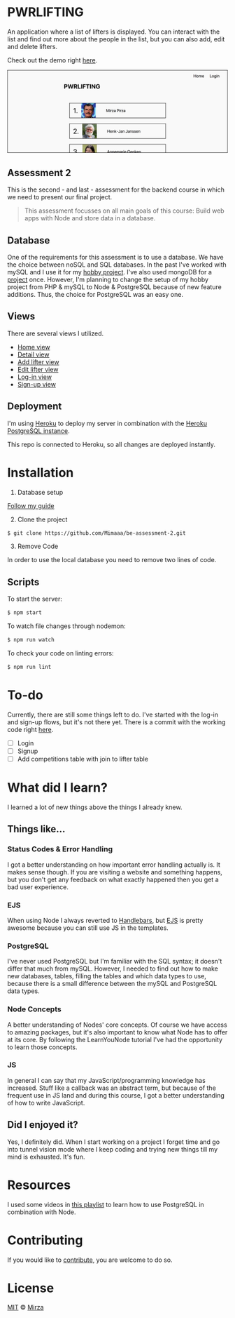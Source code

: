 # PWRLIFTING

An application where a list of lifters is displayed. You can interact with the list and find out more about the people in the list, but you can also add, edit and delete lifters.

Check out the demo right [here](https://pwrlifting.herokuapp.com/).

![Screenshot of Website](https://github.com/Mimaaa/be-assessment-2/blob/master/readme_resources/screenshot.png)
## Assessment 2
This is the second - and last - assessment for the backend course in which we need to present our final project.

> This assessment focusses on all main goals of this course: Build web apps with Node and store data in a database.

## Database
One of the requirements for this assessment is to use a database. We have the choice between noSQL and SQL databases. In the past I've worked with mySQL and I use it for my [hobby project](https://pwrlifting.nl). I've also used mongoDB for a [project](https://github.com/dandevri/watt-now/tree/feature/user-database) once. However, I'm planning to change the setup of my hobby project from PHP & mySQL to Node & PostgreSQL because of new feature additions. Thus, the choice for PostgreSQL was an easy one.
## Views

There are several views I utilized.

- [Home view](https://pwrlifting.herokuapp.com/)
- [Detail view](https://pwrlifting.herokuapp.com/1)
- [Add lifter view](https://pwrlifting.herokuapp.com/add)
- [Edit lifter view](https://pwrlifting.herokuapp.com/edit/1)
- [Log-in view](https://pwrlifting.herokuapp.com/login)
- [Sign-up view](https://pwrlifting.herokuapp.com/signup)

## Deployment

I'm using [Heroku](https://www.heroku.com) to deploy my server in combination with the [Heroku PostgreSQL instance](https://www.heroku.com/postgres). 

This repo is connected to Heroku, so all changes are deployed instantly.
# Installation

1. Database setup

[Follow my guide]()

2. Clone the project

```sh
$ git clone https://github.com/Mimaaa/be-assessment-2.git
```

3. Remove Code

In order to use the local database you need to remove two lines of code.

## Scripts

To start the server:
```sh
$ npm start
```

To watch file changes through nodemon:
```sh
$ npm run watch
```

To check your code on linting errors:
```sh
$ npm run lint
```
# To-do
Currently, there are still some things left to do. I've started with the log-in and sign-up flows, but it's not there yet. There is a commit with the working code right [here](https://github.com/Mimaaa/be-assessment-2/commit/094ff67ca5c714de05ef69f28240b8b3d026464a). 

- [ ] Login
- [ ] Signup
- [ ] Add competitions table with join to lifter table

# What did I learn?
I learned a lot of new things above the things I already knew.
## Things like...

### Status Codes & Error Handling
I got a better understanding on how important error handling actually is. It makes sense though. If you are visiting a website and something happens, but you don't get any feedback on what exactly happened then you get a bad user experience.
### EJS
When using Node I always reverted to [Handlebars](https://handlebarsjs.com/), but [EJS](http://ejs.co/) is pretty awesome because you can still use JS in the templates.
### PostgreSQL
I've never used PostgreSQL but I'm familiar with the SQL syntax; it doesn't differ that much from mySQL. However, I needed to find out how to make new databases, tables, filling the tables and which data types to use, because there is a small difference between the mySQL and PostgreSQL data types.
### Node Concepts
A better understanding of Nodes' core concepts. Of course we have access to amazing packages, but it's also important to know what Node has to offer at its core. By following the LearnYouNode tutorial I've had the opportunity to learn those concepts.
### JS
In general I can say that my JavaScript/programming knowledge has increased. Stuff like a callback was an abstract term, but because of the frequent use in JS land and during this course, I got a better understanding of how to write JavaScript.
## Did I enjoyed it?
Yes, I definitely did. When I start working on a project I forget time and go into tunnel vision mode where I keep coding and trying new things till my mind is exhausted. It's fun.
# Resources

I used some videos in [this playlist](https://www.youtube.com/watch?v=EnczCDsN0p0&list=PLLDNgndR69We8OLIvx2TwveoZvtPuMnCF) to learn how to use PostgreSQL in combination with Node.

# Contributing
If you would like to [contribute](https://github.com/Mimaaa/be-assessment-2/blob/master/CONTRIBUTING.md), you are welcome to do so.

# License

[MIT](https://github.com/Mimaaa/be-assessment-2/blob/master/LICENSE.md) © [Mirza](mirza.lol)
